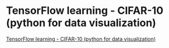 # TensorFlow learning - CIFAR-10 (python for data visualization)
[TensorFlow learning - CIFAR-10 (python for data visualization)](https://aiwithcloud.com/2022/09/19/tensorflow_learning___cifar_10_python_for_data_visualization/)